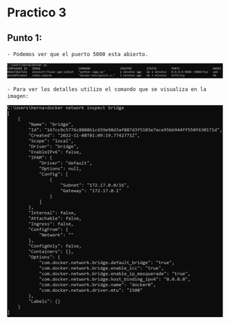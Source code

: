 # Practico 3

## Punto 1:
    - Podemos ver que el puerto 5000 esta abierto.
![image](./Imagenes/Punto1.png)


    - Para ver los detalles utilize el comando que se visualiza en la imagen:
![image](./Imagenes/Punto2.png)

